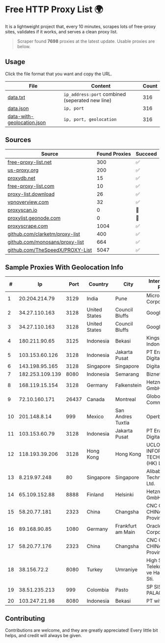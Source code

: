 
# Free HTTP Proxy List 🌍

It is a lightweight project that, every 10 minutes, scrapes lots of free-proxy sites, validates if it works, and serves a clean proxy list.


> Scraper found **7698** proxies at the latest update. Usable proxies are below.

## Usage

Click the file format that you want and copy the URL.


|File|Content|Count|
|----|-------|-----|
|[data.txt](https://raw.githubusercontent.com/themiralay/Proxy-List-World/master/data.txt)|`ip_address:port` combined (seperated new line)|316|
|[data.json](https://raw.githubusercontent.com/themiralay/Proxy-List-World/master/data.json)|`ip, port`|316|
|[data-with-geolocation.json](https://raw.githubusercontent.com/themiralay/Proxy-List-World/master/data-with-geolocation.json)|`ip, port, geolocation`|316|

## Sources

|Source|Found Proxies|Succeed|
|------|-------------|-------|
|[free-proxy-list.net](https://free-proxy-list.net)|300|✅|
|[us-proxy.org](https://www.us-proxy.org)|200|✅|
|[proxydb.net](http://proxydb.net)|15|✅|
|[free-proxy-list.com](https://free-proxy-list.com/?page=&port=&type%5B%5D=http&type%5B%5D=https&up_time=0&search=Search)|10|✅|
|[proxy-list.download](https://www.proxy-list.download/HTTP)|26|✅|
|[vpnoverview.com](https://vpnoverview.com/privacy/anonymous-browsing/free-proxy-servers)|32|✅|
|[proxyscan.io](https://www.proxyscan.io)|0|🚫|
|[proxylist.geonode.com](https://proxylist.geonode.com/api/proxy-list?limit=300&page=1&sort_by=lastChecked&sort_type=desc&protocols=http,https)|0|🚫|
|[proxyscrape.com](https://api.proxyscrape.com/v2/?request=displayproxies&protocol=http&timeout=10000&country=all&ssl=all&anonymity=all)|1004|✅|
|[github.com/clarketm/proxy-list](https://raw.githubusercontent.com/clarketm/proxy-list/master/proxy-list-raw.txt)|400|✅|
|[github.com/monosans/proxy-list](https://raw.githubusercontent.com/monosans/proxy-list/main/proxies/http.txt)|664|✅|
|[github.com/TheSpeedX/PROXY-List](https://raw.githubusercontent.com/TheSpeedX/PROXY-List/master/http.txt)|5047|✅|


## Sample Proxies With Geolocation Info

|#|Ip|Port|Country|City|Internet Service Provider|
|-|--|----|-------|----|-------------------------|
|1|20.204.214.79|3129|India|Pune|Microsoft Corporation|
|2|34.27.110.163|3128|United States|Council Bluffs|Google LLC|
|3|34.27.110.163|3128|United States|Council Bluffs|Google LLC|
|4|180.211.90.65|3125|Indonesia|Bekasi|Kings Network Indonesia, PT|
|5|103.153.60.126|3128|Indonesia|Jakarta Pusat|PT Era Awan Digital|
|6|143.198.95.165|3128|Singapore|Singapore|DigitalOcean, LLC|
|7|182.253.109.139|8080|Indonesia|Semarang|Biznet Metronet|
|8|168.119.15.154|3128|Germany|Falkenstein|Hetzner Online GmbH|
|9|72.10.160.171|26437|Canada|Montreal|GloboTech Communications|
|10|201.148.8.14|999|Mexico|San Andres Tuxtla|Operbes|
|11|103.153.60.79|3128|Indonesia|Jakarta Pusat|PT Era Awan Digital|
|12|118.193.39.206|3128|Hong Kong|Hong Kong|UCLOUD INFORMATION TECHNOLOGY (HK) LIMITED|
|13|8.219.97.248|80|Singapore|Singapore|Alibaba (US) Technology Co., Ltd.|
|14|65.109.152.88|8888|Finland|Helsinki|Hetzner Online GmbH|
|15|58.20.77.181|2323|China|Changsha|CNC Group CHINA169 Hunan Province Network|
|16|89.168.90.85|1080|Germany|Frankfurt am Main|Oracle Corporation|
|17|58.20.77.176|2323|China|Changsha|CNC Group CHINA169 Hunan Province Network|
|18|38.156.72.2|8080|Turkey|Umraniye|High Speed Telekomunikasyon ve Hab. Hiz. Ltd. Sti.|
|19|38.51.235.213|999|Colombia|Pasto|SP SISTEMAS PALACIOS LTDA|
|20|103.247.21.98|8080|Indonesia|Bekasi|PT wifian Solution|



## Contributing

Contributions are welcome, and they are greatly appreciated! Every
little bit helps, and credit will always be given.

